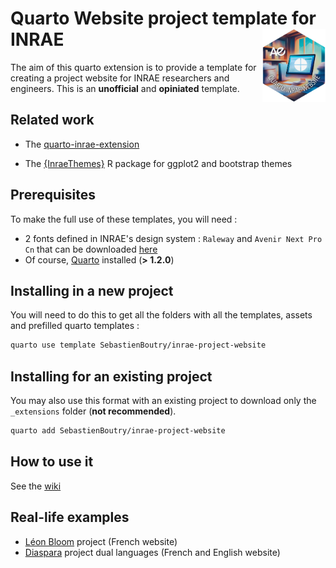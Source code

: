 # Quarto Website project template for INRAE <img src="images/extension-logo.png" align="right" width="20%"/>

The aim of this quarto extension is to provide a template for creating a project website for INRAE researchers and engineers. This is an __unofficial__ and __opiniated__ template.

## Related work

-   The [quarto-inrae-extension](https://github.com/davidcarayon/quarto-inrae-extension)

-   The [{InraeThemes}](https://github.com/davidcarayon/InraeThemes) R package for ggplot2 and bootstrap themes

## Prerequisites

To make the full use of these templates, you will need :

* 2 fonts defined in INRAE's design system : `Raleway` and `Avenir Next Pro Cn` that can be downloaded [here](https://charte-identitaire.intranet.inrae.fr/content/download/3007/30036?version=5)
* Of course, [Quarto](https://quarto.org/) installed (**> 1.2.0**)

## Installing in a new project

You will need to do this to get all the folders with all the templates, assets and prefilled quarto templates :

```bash
quarto use template SebastienBoutry/inrae-project-website
```

## Installing for an existing project

You may also use this format with an existing project to download only the `_extensions` folder (**not recommended**).

```bash
quarto add SebastienBoutry/inrae-project-website
```

## How to use it

See the [wiki](https://github.com/SebastienBoutry/inrae-project-website/wiki)

## Real-life examples

* [Léon Bloom](https://projets_eabx.pages.mia.inra.fr/leon-bloom/) project (French website)
* [Diaspara](https://diaspara.bordeaux-aquitaine.inrae.fr/) project dual languages (French and English website)
